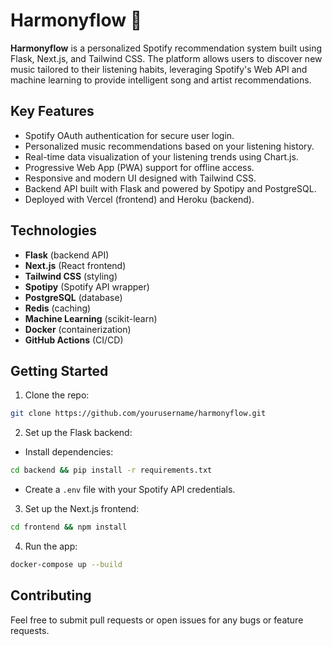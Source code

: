 # Harmonyflow 🎵

**Harmonyflow** is a personalized Spotify recommendation system built using Flask, Next.js, and Tailwind CSS. The platform allows users to discover new music tailored to their listening habits, leveraging Spotify's Web API and machine learning to provide intelligent song and artist recommendations.

## Key Features

- Spotify OAuth authentication for secure user login.
- Personalized music recommendations based on your listening history.
- Real-time data visualization of your listening trends using Chart.js.
- Progressive Web App (PWA) support for offline access.
- Responsive and modern UI designed with Tailwind CSS.
- Backend API built with Flask and powered by Spotipy and PostgreSQL.
- Deployed with Vercel (frontend) and Heroku (backend).

## Technologies

- **Flask** (backend API)
- **Next.js** (React frontend)
- **Tailwind CSS** (styling)
- **Spotipy** (Spotify API wrapper)
- **PostgreSQL** (database)
- **Redis** (caching)
- **Machine Learning** (scikit-learn)
- **Docker** (containerization)
- **GitHub Actions** (CI/CD)

## Getting Started

1. Clone the repo:

```bash
git clone https://github.com/yourusername/harmonyflow.git
```

2. Set up the Flask backend:

- Install dependencies:

```bash
cd backend && pip install -r requirements.txt
```

- Create a `.env` file with your Spotify API credentials.

3. Set up the Next.js frontend:

```bash
cd frontend && npm install
```

4. Run the app:

```bash
docker-compose up --build
```

## Contributing

Feel free to submit pull requests or open issues for any bugs or feature requests.
